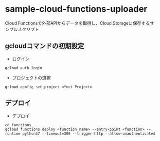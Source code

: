# sample-cloud-functions-uploader
Cloud Functionsで外部APIからデータを取得し、Cloud Storageに保存するサンプルスクリプト

## gcloudコマンドの初期設定

- ログイン
```
gcloud auth login
```

- プロジェクトの選択
```
gcloud config set project <Yout Project>
```

## デプロイ

- デプロイ

```
cd functions
gcloud functions deploy <function_name> --entry-point <function> --runtime python37 --timeout=300 --trigger-http --allow-unauthenticated
```

